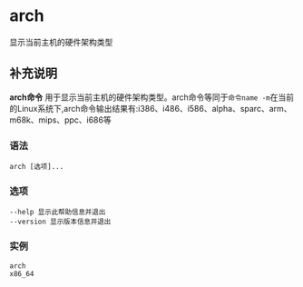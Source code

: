 arch
===

显示当前主机的硬件架构类型

## 补充说明

**arch命令** 用于显示当前主机的硬件架构类型。arch命令等同于`命令name -m`在当前的Linux系统下,arch命令输出结果有:i386、i486、i586、alpha、sparc、arm、m68k、mips、ppc、i686等

###  语法

```shell
arch [选项]...
```

### 选项

```shell
--help 显示此帮助信息并退出
--version 显示版本信息并退出
```

###  实例

```shell
arch
x86_64
```



